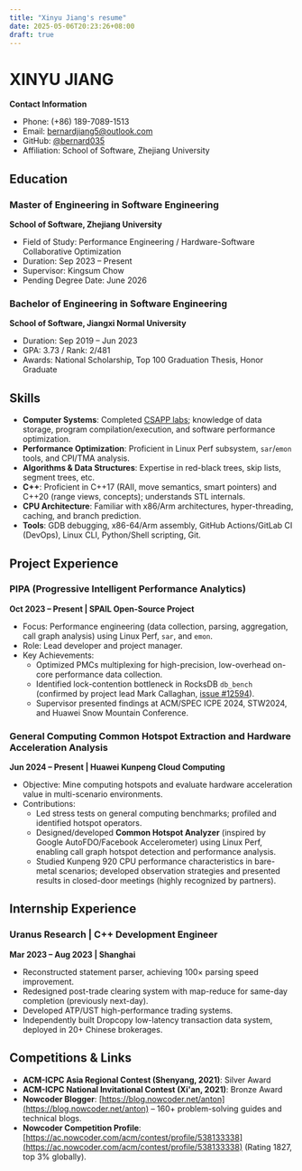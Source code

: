 ```yaml
---
title: "Xinyu Jiang's resume"
date: 2025-05-06T20:23:26+08:00
draft: true
---
```





# XINYU JIANG  
**Contact Information**  
- Phone: (+86) 189-7089-1513  
- Email: [bernardjiang5@outlook.com](mailto:bernardjiang5@outlook.com)  
- GitHub: [@bernard035](https://github.com/bernard035)  
- Affiliation: School of Software, Zhejiang University

## Education  
### Master of Engineering in Software Engineering  
**School of Software, Zhejiang University**  
- Field of Study: Performance Engineering  / Hardware-Software Collaborative Optimization
- Duration: Sep 2023 – Present  
- Supervisor: Kingsum Chow  
- Pending Degree Date: June 2026  

### Bachelor of Engineering in Software Engineering  
**School of Software, Jiangxi Normal University**  
- Duration: Sep 2019 – Jun 2023  
- GPA: 3.73 / Rank: 2/481  
- Awards: National Scholarship, Top 100 Graduation Thesis, Honor Graduate  


## Skills  
- **Computer Systems**: Completed [CSAPP labs](https://github.com/bernard035/csapp-lab); knowledge of data storage, program compilation/execution, and software performance optimization.  
- **Performance Optimization**: Proficient in Linux Perf subsystem, `sar`/`emon` tools, and CPI/TMA analysis.  
- **Algorithms & Data Structures**: Expertise in red-black trees, skip lists, segment trees, etc.  
- **C++**: Proficient in C++17 (RAII, move semantics, smart pointers) and C++20 (range views, concepts); understands STL internals.  
- **CPU Architecture**: Familiar with x86/Arm architectures, hyper-threading, caching, and branch prediction.  
- **Tools**: GDB debugging, x86-64/Arm assembly, GitHub Actions/GitLab CI (DevOps), Linux CLI, Python/Shell scripting, Git.  


## Project Experience  
### PIPA (Progressive Intelligent Performance Analytics)  
**Oct 2023 – Present | SPAIL Open-Source Project**  
- Focus: Performance engineering (data collection, parsing, aggregation, call graph analysis) using Linux Perf, `sar`, and `emon`.  
- Role: Lead developer and project manager.  
- Key Achievements:  
  - Optimized PMCs multiplexing for high-precision, low-overhead on-core performance data collection.  
  - Identified lock-contention bottleneck in RocksDB `db_bench` (confirmed by project lead Mark Callaghan, [issue #12594](https://github.com/facebook/rocksdb/issues/12594)).  
  - Supervisor presented findings at ACM/SPEC ICPE 2024, STW2024, and Huawei Snow Mountain Conference.  

### General Computing Common Hotspot Extraction and Hardware Acceleration Analysis  
**Jun 2024 – Present | Huawei Kunpeng Cloud Computing**  
- Objective: Mine computing hotspots and evaluate hardware acceleration value in multi-scenario environments.  
- Contributions:  
  - Led stress tests on general computing benchmarks; profiled and identified hotspot operators.  
  - Designed/developed **Common Hotspot Analyzer** (inspired by Google AutoFDO/Facebook Accelerometer) using Linux Perf, enabling call graph hotspot detection and performance analysis.  
  - Studied Kunpeng 920 CPU performance characteristics in bare-metal scenarios; developed observation strategies and presented results in closed-door meetings (highly recognized by partners).  


## Internship Experience  
### Uranus Research | C++ Development Engineer  
**Mar 2023 – Aug 2023 | Shanghai**  
- Reconstructed statement parser, achieving 100× parsing speed improvement.  
- Redesigned post-trade clearing system with map-reduce for same-day completion (previously next-day).  
- Developed ATP/UST high-performance trading systems.  
- Independently built Dropcopy low-latency transaction data system, deployed in 20+ Chinese brokerages.  


## Competitions & Links  
- **ACM-ICPC Asia Regional Contest (Shenyang, 2021)**: Silver Award  
- **ACM-ICPC National Invitational Contest (Xi'an, 2021)**: Bronze Award  
- **Nowcoder Blogger**: [https://blog.nowcoder.net/anton](https://blog.nowcoder.net/anton) – 160+ problem-solving guides and technical blogs.  
- **Nowcoder Competition Profile**: [https://ac.nowcoder.com/acm/contest/profile/538133338](https://ac.nowcoder.com/acm/contest/profile/538133338) (Rating 1827, top 3% globally).  
